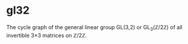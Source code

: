 # gl32

The cycle graph of the general linear group GL(3,2) or GL<sub>3</sub>(ℤ/2ℤ) of all invertible 3×3 matrices on ℤ/2ℤ.
